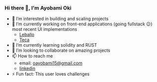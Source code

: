 ### Hi there 👋, I'm Ayobami Oki

- 👀 I’m interested in building and scaling projects
- 🔭 I’m currently working on front-end applications (going fullstack 😉)
  most recent UI implementations
  - [Leballo](xlassix.github.io/Leballo/)
  - [Teca](xlassix.github.io/Teca/)
- 🌱 I’m currently learning solidity and RUST
- 👯 I’m looking to collaborate on amazing projects
- 📫 How to reach me
  - email: oayobami15@gmail.com
  - [linkedin](https://www.linkedin.com/in/xlassix/)
- ⚡ Fun fact: This user loves challenges
